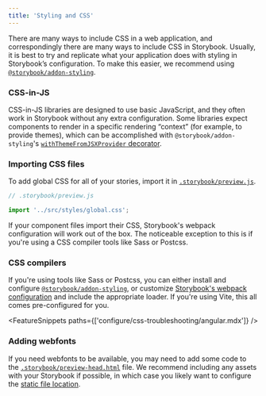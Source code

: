 ```yaml
---
title: 'Styling and CSS'
---
```


There are many ways to include CSS in a web application, and correspondingly there are many ways to include CSS in Storybook. Usually, it is best to try and replicate what your application does with styling in Storybook’s configuration. To make this easier, we recommend using [`@storybook/addon-styling`](https://github.com/storybookjs/addon-styling).

### CSS-in-JS

CSS-in-JS libraries are designed to use basic JavaScript, and they often work in Storybook without any extra configuration. Some libraries expect components to render in a specific rendering “context” (for example, to provide themes), which can be accomplished with `@storybook/addon-styling`'s [`withThemeFromJSXProvider` decorator](https://github.com/storybookjs/addon-styling/blob/next/docs/api.md#withthemefromjsxprovider).

### Importing CSS files

To add global CSS for all of your stories, import it in [`.storybook/preview.js`](./overview.md#configure-story-rendering).

```js
// .storybook/preview.js

import '../src/styles/global.css';
```

If your component files import their CSS, Storybook's webpack configuration will work out of the box. The noticeable exception to this is if you're using a CSS compiler tools like Sass or Postcss.

### CSS compilers

If you're using tools like Sass or Postcss, you can either install and configure [`@storybook/addon-styling`](https://github.com/storybookjs/addon-styling#storybookaddon-styling), or customize [Storybook's webpack configuration](../builders/webpack.md#extending-storybooks-webpack-config) and include the appropriate loader. If you're using Vite, this all comes pre-configured for you.

<FeatureSnippets paths={['configure/css-troubleshooting/angular.mdx']} />

### Adding webfonts

If you need webfonts to be available, you may need to add some code to the [`.storybook/preview-head.html`](./story-rendering.md#adding-to-head) file. We recommend including any assets with your Storybook if possible, in which case you likely want to configure the [static file location](./images-and-assets.md#serving-static-files-via-storybook-configuration).
